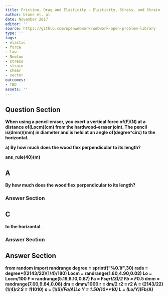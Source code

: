 ```yaml
---
title: Friction, Drag and Elasticity - Elasticity, Stress, and Strain
author: Urone et. al
date: November 2017
editor: ''
source: https://github.com/openwebwork/webwork-open-problem-library
type: ''
tags:
- elastic
- force
- law
- Newton
- stress
- strain
- shear
- vector
outcomes:
- TBD
assets: ''
---
```


## Question Section 

<b>
When using a pencil eraser, you exert a vertical force of(F)(N) at a distance of(Locm)(cm) from the hardwood-eraser joint. The pencil is(dmm)(mm) in diameter and is held at an angle of(degree^circ) to the horizontal.
 
a) By how much does the wood flex perpendicular to its length?
 
ans_rule(40)(m)
## A
By how much does the wood flex perpendicular to its length?
### Answer Section
## C
to the horizontal.
### Answer Section


## Answer Section

from random import randrange
degree = sprintf("%0.1f",30)
rads = degree*((2143/22)**(1/4)/180)
Locm = randrange(1.60,4.90,0.02)
Lo = Locm/100
F = randrange(5.19,8.10,0.87)
Fa = F*sqrt(3)/2
Fb = F*0.5
dmm = randrange(7.00,9.84,0.08)
dm = dmm/1000
r = dm/2
r2 = r**2
A = (2143/22)**(1/4)*r2
S = 1*(10**10)
x = (1/S)*(Fa/A)*Lo
Y = 1.50*(10**10)
L = (Lo/Y)*(Fb/A)